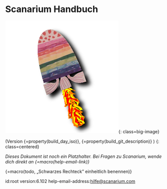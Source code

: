 # Scanarium Handbuch

![Scanarium Logo](images/logo-big.png){: class=big-image}

(Version {=property(build_day_iso)}, {=property(build_git_description)} )
{: class=centered}

_Dieses Dokument ist noch ein Platzhalter.
Bei Fragen zu Scanarium, wende dich direkt an {=macro(help-email-link)}_

{=macro(todo, „Schwarzes Rechteck” einheitlich benennen)}

id:root
version:6.102
help-email-address:hilfe@scanarium.com

